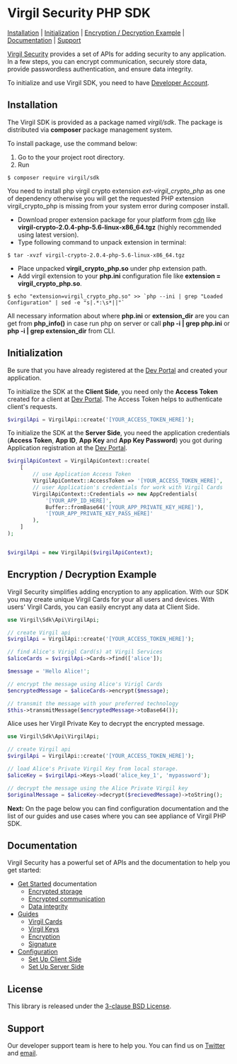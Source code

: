 # Virgil Security PHP SDK

[Installation](#installation) | [Initialization](#initialization) | [Encryption / Decryption Example](#encryption-example) |  [Documentation](#documentation) | [Support](#support)

[Virgil Security](https://virgilsecurity.com) provides a set of APIs for adding security to any application. In a few steps, you can encrypt communication, securely store data, provide passwordless authentication, and ensure data integrity.

To initialize and use Virgil SDK, you need to have [Developer Account](https://developer.virgilsecurity.com/account/signin).

## Installation

The Virgil SDK is provided as a package named *virgil/sdk*. The package is distributed via **composer** package management system.

To install package, use the command below:

1. Go to the your project root directory.
2. Run

```
$ composer require virgil/sdk
```

You need to install php virgil crypto extension *ext-virgil_crypto_php* as one of dependency otherwise you will get the requested PHP extension virgil_crypto_php is missing from your system error during composer install.

* Download proper extension package for your platform from [cdn](https://cdn.virgilsecurity.com/virgil-crypto/php/) like **virgil-crypto-2.0.4-php-5.6-linux-x86_64.tgz** (highly recommended using latest version).
 * Type following command to unpack extension in terminal:

 ```
 $ tar -xvzf virgil-crypto-2.0.4-php-5.6-linux-x86_64.tgz
 ```

 * Place unpacked **virgil_crypto_php.so** under php extension path.
 * Add virgil extension to your **php.ini** configuration file like **extension = virgil_crypto_php.so**.

 ```
 $ echo "extension=virgil_crypto_php.so" >> `php --ini | grep "Loaded Configuration" | sed -e "s|.*:\s*||"`
 ```

All necessary information about where **php.ini** or **extension_dir** are you can get from **php_info()** in case run php on server or
call **php -i | grep php\.ini** or **php -i | grep extension_dir** from CLI.


## Initialization

Be sure that you have already registered at the [Dev Portal](https://developer.virgilsecurity.com/account/signin) and created your application.

To initialize the SDK at the __Client Side__, you need only the __Access Token__ created for a client at [Dev Portal](https://developer.virgilsecurity.com/account/signin). The Access Token helps to authenticate client's requests.

```php
$virgilApi = VirgilApi::create('[YOUR_ACCESS_TOKEN_HERE]');
```


To initialize the SDK at the __Server Side__, you need the application credentials (__Access Token__, __App ID__, __App Key__ and __App Key Password__) you got during Application registration at the [Dev Portal](https://developer.virgilsecurity.com/account/signin).

```php
$virgilApiContext = VirgilApiContext::create(
    [
        // use Application Access Token
        VirgilApiContext::AccessToken => '[YOUR_ACCESS_TOKEN_HERE]',
        // user Application's credentials for work with Virgil Cards
        VirgilApiContext::Credentials => new AppCredentials(        
            '[YOUR_APP_ID_HERE]', 
            Buffer::fromBase64('[YOUR_APP_PRIVATE_KEY_HERE]'), 
            '[YOUR_APP_PRIVATE_KEY_PASS_HERE]'
        ),
    ]
);


$virgilApi = new VirgilApi($virgilApiContext);
```


## Encryption / Decryption Example

Virgil Security simplifies adding encryption to any application. With our SDK you may create unique Virgil Cards for your all users and devices. With users' Virgil Cards, you can easily encrypt any data at Client Side.

```php
use Virgil\Sdk\Api\VirgilApi;

// create Virgil api
$virgilApi = VirgilApi::create('[YOUR_ACCESS_TOKEN_HERE]');

// find Alice's Virigl Card(s) at Virgil Services
$aliceCards = $virgilApi->Cards->find(['alice']);

$message = 'Hello Alice!';

// encrypt the message using Alice's Virigl Cards
$encryptedMessage = $aliceCards->encrypt($message);

// transmit the message with your preferred technology
$this->transmitMessage($encryptedMessage->toBase64());
```

Alice uses her Virgil Private Key to decrypt the encrypted message.


```php
use Virgil\Sdk\Api\VirgilApi;

// create Virgil api
$virgilApi = VirgilApi::create('[YOUR_ACCESS_TOKEN_HERE]');

// load Alice's Private Virgil Key from local storage.
$aliceKey = $virgilApi->Keys->load('alice_key_1', 'mypassword');

// decrypt the message using the Alice Private Virgil key
$originalMessage = $aliceKey->decrypt($recievedMessage)->toString();
```

__Next:__ On the page below you can find configuration documentation and the list of our guides and use cases where you can see appliance of Virgil PHP SDK.


## Documentation

Virgil Security has a powerful set of APIs and the documentation to help you get started:

* [Get Started](/docs/get-started) documentation
  * [Encrypted storage](/docs/get-started/encrypted-storage.md)
  * [Encrypted communication](/docs/get-started/encrypted-communication.md)
  * [Data integrity](/docs/get-started/data-integrity.md)
* [Guides](/docs/guides)
  * [Virgil Cards](/docs/guides/virgil-card)
  * [Virgil Keys](/docs/guides/virgil-key)
  * [Encryption](/docs/guides/encryption)
  * [Signature](/docs/guides/signature)
* [Configuration](/docs/guides/configuration)
  * [Set Up Client Side](/docs/guides/configuration/client-configuration.md)
  * [Set Up Server Side](/docs/guides/configuration/server-configuration.md)

## License

This library is released under the [3-clause BSD License](LICENSE.md).

## Support

Our developer support team is here to help you. You can find us on [Twitter](https://twitter.com/virgilsecurity) and [email][support].

[support]: mailto:support@virgilsecurity.com
